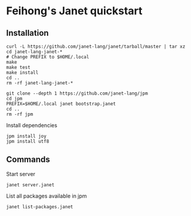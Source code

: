# Feihong's Janet quickstart

## Installation

```
curl -L https://github.com/janet-lang/janet/tarball/master | tar xz
cd janet-lang-janet-*
# Change PREFIX to $HOME/.local
make
make test
make install
cd ..
rm -rf janet-lang-janet-*

git clone --depth 1 https://github.com/janet-lang/jpm
cd jpm
PREFIX=$HOME/.local janet bootstrap.janet
cd ..
rm -rf jpm
```

Install dependencies

    jpm install joy
    jpm install utf8

## Commands

Start server

    janet server.janet

List all packages available in jpm

    janet list-packages.janet
